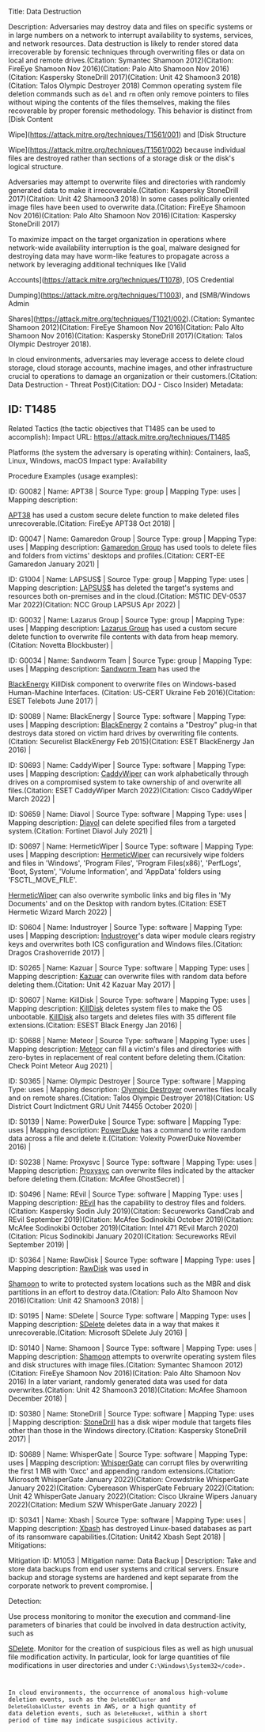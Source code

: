 Title: Data Destruction

Description: Adversaries may destroy data and files on specific systems or in large numbers on a network to interrupt availability to systems, services, and network resources. Data destruction is likely to render stored data irrecoverable by forensic techniques through overwriting files or data on local and remote drives.(Citation: Symantec Shamoon 2012)(Citation: FireEye Shamoon Nov 2016)(Citation: Palo Alto Shamoon Nov 2016)(Citation: Kaspersky StoneDrill 2017)(Citation: Unit 42 Shamoon3 2018)(Citation: Talos Olympic Destroyer 2018) Common operating system file deletion commands such as <code>del</code> and <code>rm</code> often only remove pointers to files without wiping the contents of the files themselves, making the files recoverable by proper forensic methodology. This behavior is distinct from [Disk Content

Wipe](https://attack.mitre.org/techniques/T1561/001) and [Disk Structure

Wipe](https://attack.mitre.org/techniques/T1561/002) because individual files are destroyed rather than sections of a storage disk or the disk's logical structure.

Adversaries may attempt to overwrite files and directories with randomly generated data to make it irrecoverable.(Citation: Kaspersky StoneDrill 2017)(Citation: Unit 42 Shamoon3 2018) In some cases politically oriented image files have been used to overwrite data.(Citation: FireEye Shamoon Nov 2016)(Citation: Palo Alto Shamoon Nov 2016)(Citation: Kaspersky StoneDrill 2017)

To maximize impact on the target organization in operations where network-wide availability interruption is the goal, malware designed for destroying data may have worm-like features to propagate across a network by leveraging additional techniques like [Valid

Accounts](https://attack.mitre.org/techniques/T1078), [OS Credential

Dumping](https://attack.mitre.org/techniques/T1003), and [SMB/Windows Admin

Shares](https://attack.mitre.org/techniques/T1021/002).(Citation: Symantec Shamoon 2012)(Citation: FireEye Shamoon Nov 2016)(Citation: Palo Alto Shamoon Nov 2016)(Citation: Kaspersky StoneDrill 2017)(Citation: Talos Olympic Destroyer 2018).

In cloud environments, adversaries may leverage access to delete cloud storage, cloud storage accounts, machine images, and other infrastructure crucial to operations to damage an organization or their customers.(Citation: Data Destruction - Threat Post)(Citation: DOJ - Cisco Insider) Metadata:

## ID: T1485

Related Tactics (the tactic objectives that T1485 can be used to accomplish): Impact URL: https://attack.mitre.org/techniques/T1485

Platforms (the system the adversary is operating within): Containers, IaaS, Linux, Windows, macOS Impact type: Availability

Procedure Examples (usage examples):

ID: G0082 | Name: APT38 | Source Type: group | Mapping Type: uses | Mapping description:

[APT38](https://attack.mitre.org/groups/G0082) has used a custom secure delete function to make deleted files unrecoverable.(Citation: FireEye APT38 Oct 2018) |

ID: G0047 | Name: Gamaredon Group | Source Type: group | Mapping Type: uses | Mapping description: [Gamaredon Group](https://attack.mitre.org/groups/G0047) has used tools to delete files and folders from victims' desktops and profiles.(Citation: CERT-EE Gamaredon January 2021) |

ID: G1004 | Name: LAPSUS$ | Source Type: group | Mapping Type: uses | Mapping description: [LAPSUS$](https://attack.mitre.org/groups/G1004) has deleted the target's systems and resources both on-premises and in the cloud.(Citation: MSTIC DEV-0537 Mar 2022)(Citation: NCC Group LAPSUS Apr 2022) |

ID: G0032 | Name: Lazarus Group | Source Type: group | Mapping Type: uses | Mapping description: [Lazarus Group](https://attack.mitre.org/groups/G0032) has used a custom secure delete function to overwrite file contents with data from heap memory.(Citation: Novetta Blockbuster) |

ID: G0034 | Name: Sandworm Team | Source Type: group | Mapping Type: uses | Mapping description: [Sandworm Team](https://attack.mitre.org/groups/G0034) has used the

[BlackEnergy](https://attack.mitre.org/software/S0089) KillDisk component to overwrite files on Windows-based Human-Machine Interfaces. (Citation: US-CERT Ukraine Feb 2016)(Citation: ESET Telebots June 2017) |

ID: S0089 | Name: BlackEnergy | Source Type: software | Mapping Type: uses | Mapping description: [BlackEnergy](https://attack.mitre.org/software/S0089) 2 contains a "Destroy" plug-in that destroys data stored on victim hard drives by overwriting file contents.(Citation: Securelist BlackEnergy Feb 2015)(Citation: ESET BlackEnergy Jan 2016) |

ID: S0693 | Name: CaddyWiper | Source Type: software | Mapping Type: uses | Mapping description: [CaddyWiper](https://attack.mitre.org/software/S0693) can work alphabetically through drives on a compromised system to take ownership of and overwrite all files.(Citation: ESET CaddyWiper March 2022)(Citation: Cisco CaddyWiper March 2022) |

ID: S0659 | Name: Diavol | Source Type: software | Mapping Type: uses | Mapping description: [Diavol](https://attack.mitre.org/software/S0659) can delete specified files from a targeted system.(Citation: Fortinet Diavol July 2021) |

ID: S0697 | Name: HermeticWiper | Source Type: software | Mapping Type: uses | Mapping description: [HermeticWiper](https://attack.mitre.org/software/S0697) can recursively wipe folders and files in 'Windows', 'Program Files', 'Program Files(x86)', 'PerfLogs', 'Boot, System', 'Volume Information', and 'AppData' folders using 'FSCTL_MOVE_FILE'.

[HermeticWiper](https://attack.mitre.org/software/S0697) can also overwrite symbolic links and big files in 'My Documents' and on the Desktop with random bytes.(Citation: ESET Hermetic Wizard March 2022) |

ID: S0604 | Name: Industroyer | Source Type: software | Mapping Type: uses | Mapping description: [Industroyer](https://attack.mitre.org/software/S0604)'s data wiper module clears registry keys and overwrites both ICS configuration and Windows files.(Citation: Dragos Crashoverride 2017) |

ID: S0265 | Name: Kazuar | Source Type: software | Mapping Type: uses | Mapping description: [Kazuar](https://attack.mitre.org/software/S0265) can overwrite files with random data before deleting them.(Citation: Unit 42 Kazuar May 2017) |

ID: S0607 | Name: KillDisk | Source Type: software | Mapping Type: uses | Mapping description: [KillDisk](https://attack.mitre.org/software/S0607) deletes system files to make the OS unbootable. [KillDisk](https://attack.mitre.org/software/S0607) also targets and deletes files with 35 different file extensions.(Citation: ESEST Black Energy Jan 2016) |

ID: S0688 | Name: Meteor | Source Type: software | Mapping Type: uses | Mapping description: [Meteor](https://attack.mitre.org/software/S0688) can fill a victim's files and directories with zero-bytes in replacement of real content before deleting them.(Citation: Check Point Meteor Aug 2021) |

ID: S0365 | Name: Olympic Destroyer | Source Type: software | Mapping Type: uses | Mapping description: [Olympic Destroyer](https://attack.mitre.org/software/S0365) overwrites files locally and on remote shares.(Citation: Talos Olympic Destroyer 2018)(Citation: US District Court Indictment GRU Unit 74455 October 2020) |

ID: S0139 | Name: PowerDuke | Source Type: software | Mapping Type: uses | Mapping description: [PowerDuke](https://attack.mitre.org/software/S0139) has a command to write random data across a file and delete it.(Citation: Volexity PowerDuke November 2016) |

ID: S0238 | Name: Proxysvc | Source Type: software | Mapping Type: uses | Mapping description: [Proxysvc](https://attack.mitre.org/software/S0238) can overwrite files indicated by the attacker before deleting them.(Citation: McAfee GhostSecret) |

ID: S0496 | Name: REvil | Source Type: software | Mapping Type: uses | Mapping description: [REvil](https://attack.mitre.org/software/S0496) has the capability to destroy files and folders.(Citation: Kaspersky Sodin July 2019)(Citation: Secureworks GandCrab and REvil September 2019)(Citation: McAfee Sodinokibi October 2019)(Citation: McAfee Sodinokibi October 2019)(Citation: Intel 471 REvil March 2020)(Citation: Picus Sodinokibi January 2020)(Citation: Secureworks REvil September 2019) |

ID: S0364 | Name: RawDisk | Source Type: software | Mapping Type: uses | Mapping description: [RawDisk](https://attack.mitre.org/software/S0364) was used in

[Shamoon](https://attack.mitre.org/software/S0140) to write to protected system locations such as the MBR and disk partitions in an effort to destroy data.(Citation: Palo Alto Shamoon Nov 2016)(Citation: Unit 42 Shamoon3 2018) |

ID: S0195 | Name: SDelete | Source Type: software | Mapping Type: uses | Mapping description: [SDelete](https://attack.mitre.org/software/S0195) deletes data in a way that makes it unrecoverable.(Citation: Microsoft SDelete July 2016) |

ID: S0140 | Name: Shamoon | Source Type: software | Mapping Type: uses | Mapping description: [Shamoon](https://attack.mitre.org/software/S0140) attempts to overwrite operating system files and disk structures with image files.(Citation: Symantec Shamoon 2012)(Citation: FireEye Shamoon Nov 2016)(Citation: Palo Alto Shamoon Nov 2016) In a later variant, randomly generated data was used for data overwrites.(Citation: Unit 42 Shamoon3 2018)(Citation: McAfee Shamoon December 2018) |

ID: S0380 | Name: StoneDrill | Source Type: software | Mapping Type: uses | Mapping description: [StoneDrill](https://attack.mitre.org/software/S0380) has a disk wiper module that targets files other than those in the Windows directory.(Citation: Kaspersky StoneDrill 2017) |

ID: S0689 | Name: WhisperGate | Source Type: software | Mapping Type: uses | Mapping description: [WhisperGate](https://attack.mitre.org/software/S0689) can corrupt files by overwriting the first 1 MB with '0xcc' and appending random extensions.(Citation: Microsoft WhisperGate January 2022)(Citation: Crowdstrike WhisperGate January 2022)(Citation: Cybereason WhisperGate February 2022)(Citation: Unit 42 WhisperGate January 2022)(Citation: Cisco Ukraine Wipers January 2022)(Citation: Medium S2W WhisperGate January 2022) |

ID: S0341 | Name: Xbash | Source Type: software | Mapping Type: uses | Mapping description: [Xbash](https://attack.mitre.org/software/S0341) has destroyed Linux-based databases as part of its ransomware capabilities.(Citation: Unit42 Xbash Sept 2018) | Mitigations:

Mitigation ID: M1053 | Mitigation name: Data Backup | Description: Take and store data backups from end user systems and critical servers. Ensure backup and storage systems are hardened and kept separate from the corporate network to prevent compromise. |

Detection:

Use process monitoring to monitor the execution and command-line parameters of binaries that could be involved in data destruction activity, such as

[SDelete](https://attack.mitre.org/software/S0195). Monitor for the creation of suspicious files as well as high unusual file modification activity. In particular, look for large quantities of file modifications in user directories and under <code>C:\Windows\System32\</code>.

In cloud environments, the occurrence of anomalous high-volume deletion events, such as the <code>DeleteDBCluster</code> and <code>DeleteGlobalCluster</code> events in AWS, or a high quantity of data deletion events, such as <code>DeleteBucket</code>, within a short period of time may indicate suspicious activity.